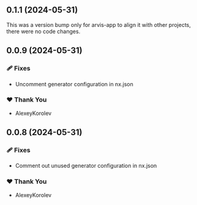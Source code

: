 ## 0.1.1 (2024-05-31)

This was a version bump only for arvis-app to align it with other projects, there were no code changes.

## 0.0.9 (2024-05-31)

### 🩹 Fixes

-   Uncomment generator configuration in nx.json

### ❤️ Thank You

-   AlexeyKorolev

## 0.0.8 (2024-05-31)

### 🩹 Fixes

-   Comment out unused generator configuration in nx.json

### ❤️ Thank You

-   AlexeyKorolev
